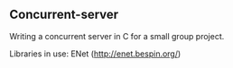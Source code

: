 ## Concurrent-server

Writing a concurrent server in C for a small group project.

Libraries in use: ENet (http://enet.bespin.org/)
